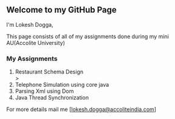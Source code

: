 ## Welcome to my GitHub Page
 
I'm Lokesh Dogga,

This page consists of all of my assignments done during my mini AU(Accolite University) 

### My Assignments

<ol> 
<li><a href="https://github.com/LokeshDogga/Restaurant_Database" style="text-decoration:none">Restaurant Schema Design</a></li>>
<li><a href = "https://github.com/LokeshDogga/Telephone-Simulator" style="text-decoration:none">Telephone Simulation using core java</a></li>
<li><a href = "https://github.com/LokeshDogga/Thread_Synchronization" style="text-decoration:none">Parsing Xml using Dom</a></li>
<li><a href = "https://github.com/LokeshDogga/Parsing_Xml_Using_Dom" style="text-decoration:none">Java Thread Synchronization</a></li> 
</ol>


For more details mail me [lokesh.dogga@accoliteindia.com]

